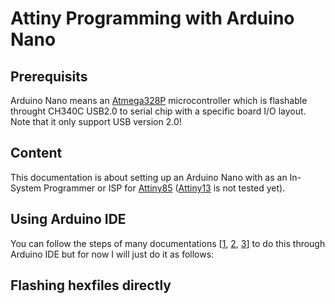 # Attiny Programming with Arduino Nano
## Prerequisits
Arduino Nano means an [Atmega328P](https://ww1.microchip.com/downloads/en/DeviceDoc/Atmel-7810-Automotive-Microcontrollers-ATmega328P_Datasheet.pdf) microcontroller which is flashable throught CH340C USB2.0 to serial chip with a specific board I/O layout.  
Note that it only support USB version 2.0!

## Content
This documentation is about setting up an Arduino Nano with as an In-System Programmer or ISP for [Attiny85](https://ww1.microchip.com/downloads/en/devicedoc/atmel-2586-avr-8-bit-microcontroller-attiny25-attiny45-attiny85_datasheet.pdf) ([Attiny13](https://ww1.microchip.com/downloads/en/DeviceDoc/ATtiny13A-Data-Sheet-DS40002307A.pdf) is not tested yet).

## Using Arduino IDE
You can follow the steps of many documentations [[1](http://solosodium.github.io/2017-08-07-program-attint85-with-arduino-nano), [2](https://www.youtube.com/watch?app=desktop&v=R9yn-6HVyTQ), [3](https://www.instructables.com/How-to-Program-an-Attiny85-From-an-Arduino-Uno/)] to do this through Arduino IDE but for now I will just do it as follows:

## Flashing hexfiles directly
